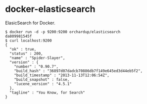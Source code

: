docker-elasticsearch
====================

ElasicSearch for Docker.

    $ docker run -d -p 9200:9200 orchardup/elasticsearch
    da809981545f
    $ curl localhost:9200
    {
      "ok" : true,
      "status" : 200,
      "name" : "Spider-Slayer",
      "version" : {
        "number" : "0.90.7",
        "build_hash" : "36897d07dadcb70886db7f149e645ed3d44eb5f2",
        "build_timestamp" : "2013-11-13T12:06:54Z",
        "build_snapshot" : false,
        "lucene_version" : "4.5.1"
      },
      "tagline" : "You Know, for Search"
    }

